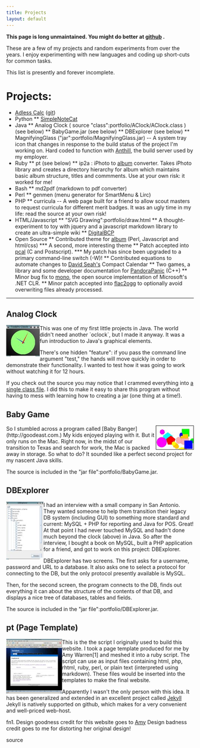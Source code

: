 ```yaml
---
title: Projects
layout: default
---
```


**This page is long unmaintained. You might do better at [github](https://github.com/toddfoster) .**

These are a few of my projects and random experiments from over the years. I enjoy experimenting with new languages and coding up short-cuts for common tasks.

This list is presently and forever incomplete.


# Projects:

* [Adless Calc](http://www.boidem.org/adlessCalc) ([git](https://github.com/toddfoster/adlessCalc))
* Python
** [SimpleNoteCat](https://github.com/toddfoster/sncat)
* Java
** Analog Clock ( source "class":portfolio/AClock/AClock.class ) (see below)
** BabyGame.jar (see below)
** DBExplorer (see below)
** MagnifyingGlass ("jar":portfolio/MagnifyingGlass.jar) -- A system tray icon that changes in response to the build status of the project I'm working on. Hard coded to function with [Anthill](http://www.anthillpro.com), the build server used by my employer.
* Ruby
** pt (see below)
** ip2a : iPhoto to [album](http://marginalhacks.com/Hacks/album/) converter. Takes iPhoto library and creates a directory hierarchy for album which maintains basic album structure, titles and commments. Use at your own risk: it worked for me!
* Bash
** md2pdf (markdown to pdf converter)
* Perl
** genmen (menu generator for SmartMenu & Lirc)
* PHP
** curricula -- A web page built for a friend to allow scout masters to request curricula for different merit badges. It was an ugly time in my life: read the source at your own risk!
* HTML/Javascript
** "SVG Drawing":portfolio/draw.html
** A thought-experiment to toy with jquery and a javascript markdown library to create an ultra-simple wiki
** [DigitalBCP](http://www.digitalbcp.org)
* Open Source
** Contributed theme for [album](http://marginalhacks.com/Hacks/album/.) (Perl, Javascript and html/css)
*** A second, more interesting theme
** Patch accepted into [pcal](http://pcal.sourceforge.net/) (C and Postscript).
*** My patch has since been upgraded to a primary command-line switch (-W)!
** Contributed equations to automate changes to [David Seah's](http://davidseah.com/page/compact-calendar) Compact Calendar
** Two games, a library and some developer documentation for [PandoraPanic](http://projectinfinity.org.uk/doku.php?id=homebrew:games:pandorapanic.) (C++)
** Minor bug fix to [mono](https://github.com/mono/mono/commits/master?author=todd.foster@logos.com), the open source implementation of Microsoft's .NET CLR.
** Minor patch accepted into [flac2ogg](https://github.com/adisbladis/flac2ogg/pull/1) to optionally avoid overwriting files already processed.


----------


## Analog Clock

<img src="images/toddsclock.jpg" alt="Todd's Clock" align="left" />
This was one of my first little projects in Java. The world didn't need another `oclock`, but I made it anyway. It was a fun introduction to Java's graphical elements.

There's one hidden "feature": if you pass the command line argument "test," the hands will move quickly in order to demonstrate their functionality.  I wanted to test how it was going to work without watching it for 12 hours.

If you check out the source you may notice that I crammed everything into [a single class file](portfolio/AClock/AClock.class). I did this to make it easy to share this program without having to mess with learning how to creating a jar (one thing at a time!).


## Baby Game

<img src="images/babygame.jpg" alt="Baby Game" align="right" border="1" />
So I stumbled across a program called [Baby Banger](http://goodeast.com.)  My kids enjoyed playing with it. But it only runs on the Mac. Right now, in the midst of our transition to Texas and search for work, the Mac is packed away in storage. So what to do? It sounded like a perfect second project for my nascent Java skills.

The source is included in the "jar file":portfolio/BabyGame.jar.


## DBExplorer

<img src="images/dbexplorer.jpg" alt="DBExplorer" align="left" />
I had an interview with a small company in San Antonio. They wanted someone to help them transition their legacy DB system (including GUI) to something more standard and current: MySQL + PHP for reporting and Java for POS.  Great! At that point I had never touched MySQL and hadn't done much beyond the clock (above) in Java. So after the interview, I bought a book on MySQL, built a PHP application for a friend, and got to work on this project: DBExplorer.

DBExplorer has two screens. The first asks for a username, password and URL to a database. It also asks one to select a protocol for connecting to the DB, but the only protocol presently available is MySQL.

Then, for the second screen, the program connects to the DB, finds out everything it can about the structure of the contents of that DB, and displays a nice tree of databases, tables and fields.

The source is included in the "jar file":portfolio/DBExplorer.jar.


## pt (Page Template)

<img src="images/pt.jpg" alt="Page Template" align="left" /> This is the the script I originally used to build this website. I took a page template produced for me by Amy Warren[1] and meshed it into a ruby script. The script can use as input files containing html, php, rhtml, ruby, perl, or plain text (interpreted using markdown). These files would be inserted into the templates to make the final website.

Apparently I wasn't the only person with this idea. It has been generalized and extended in an excellent project called [Jekyll](http://github.com/mojombo/jekyll/.) Jekyll is natively supported on github, which makes for a very convenient and well-priced web-host.

fn1. Design goodness credit for this website goes to [Amy](http://amywarrencreative.com.) Design badness credit goes to me for distorting her original design!

source
